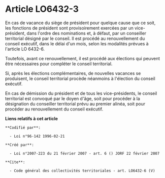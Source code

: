 # Article LO6432-3

En cas de vacance du siège de président pour quelque cause que ce soit, les fonctions de président sont provisoirement
exercées par un vice-président, dans l'ordre des nominations et, à défaut, par un conseiller territorial désigné par le
conseil. Il est procédé au renouvellement du conseil exécutif, dans le délai d'un mois, selon les modalités prévues à
l'article LO 6432-6. 

Toutefois, avant ce renouvellement, il est procédé aux élections qui peuvent être nécessaires pour compléter le conseil
territorial. 

Si, après les élections complémentaires, de nouvelles vacances se produisent, le conseil territorial procède néanmoins à
l'élection du conseil exécutif. 

En cas de démission du président et de tous les vice-présidents, le conseil territorial est convoqué par le doyen d'âge, soit
pour procéder à la désignation du conseiller territorial prévu au premier alinéa, soit pour procéder au renouvellement du
conseil exécutif.

**Liens relatifs à cet article**

	**Codifié par**:

	  - Loi n°96-142 1996-02-21

	**Créé par**:

	  - Loi n°2007-223 du 21 février 2007 - art. 6 () JORF 22 février 2007

	**Cite**:

	  - Code général des collectivités territoriales - art. LO6432-6 (V)
